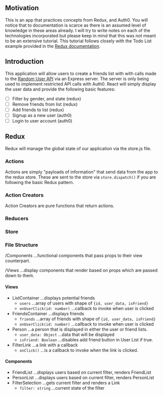 ## Motivation

This is an app that practices concepts from Redux, and Auth0. You will notice that to documentation is scarce as there is an assumed level of knowledge in these areas already. I will try to write notes on each of the technologies incorporated but please keep in mind that this was not meant to be an extensive tutorial. This tutorial follows closely with the Todo List example provided in the [Redux documentation](https://redux.js.org/basics/usagewithreact).

## Introduction

This application will allow users to create a friends list with with calls made to the [Random User API](https://randomuser.me/) via an Express server. The server is only being used to implement restricted API calls with Auth0. React will simply display the user data and provide the following basic features:

- [ ] Filter by gender, and state (redux)
- [ ] Remove friends from list (redux)
- [ ] Add friends to list (redux)
- [ ] Signup as a new user (auth0)
- [ ] Login to user account (auth0)

## Redux

Redux will manage the global state of our application via the store.js file.

### Actions

Actions are simply "payloads of information" that send data from the app to the redux store. These are sent to the store via `store.dispatch()` if you are following the basic Redux pattern.

### Action Creators

Action Creators are pure functions that return actions.

### Reducers

### Store

### File Structure

/Components ...functional components that pass props to their view counterpart.

/Views ...display components that render based on props which are passed down to them.

#### Views

- ListContainer ...displays potential friends
  - `users` ...array of users with shape of `{id, user_data, isFriend}`
  - `onUserClick(id: number)` ...callback to invoke when user is clicked
- FriendsContainer ...displays friends
  - `friends` ...array of friends with shape of `{id, user_data, isFriend}`
  - `onUserClick(id: number)` ...callback to invoke when user is clicked
- Person ...a person that is displayed in either the user or friend lists.
  - `user_data: Object` ...data that will be displayed
  - `isFriend: Boolean` ...disables add friend button in User List if true.
- FilterLink ...a link with a callback
  - `onClick()` ...is a callback to invoke when the link is clicked.

#### Components

- FriendList ...displays users based on current filter, renders FriendList
- PersonList ...displays users based on current filter, renders PersonList
- FilterSelection ...gets current filter and renders a Link
  - `filter: string` ...current state of the filter
